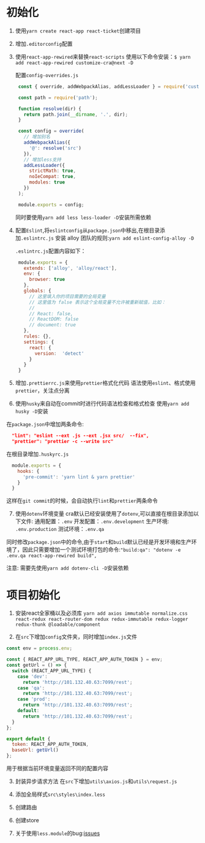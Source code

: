 # 初始化

1. 使用`yarn create react-app react-ticket`创建项目

2. 增加`.editorconfig`配置

3. 使用`react-app-rewired`来替换`react-scripts`
   使用以下命令安装：`$ yarn add react-app-rewired customize-cra@next -D`

   配置`config-overrides.js`

   ```  javascript
    const { override, addWebpackAlias, addLessLoader } = require('customize-cra');

    const path = require('path');

    function resolve(dir) {
      return path.join(__dirname, '.', dir);
    }

    const config = override(
      // 增加别名
      addWebpackAlias({
        '@': resolve('src')
      }),
      // 增加less支持
      addLessLoader({
        strictMath: true,
        noIeCompat: true,
        modules: true
      })
    );

    module.exports = config;
   ```
   同时要使用`yarn add less less-loader -D`安装所需依赖

4. 配置`Eslint`,将`eslintconfig`从`package.json`中移出,在根目录添加`.eslintrc.js`
   安装 alloy 团队的规则:`yarn add eslint-config-alloy -D`

   `.eslintrc.js`配置内容如下：
   ``` javascript
    module.exports = {
      extends: ['alloy', 'alloy/react'],
      env: {
        browser: true
      },
      globals: {
        // 这里填入你的项目需要的全局变量
        // 这里值为 false 表示这个全局变量不允许被重新赋值，比如：
        //
        // React: false,
        // ReactDOM: false
        // document: true
      },
      rules: {},
      settings: {
        react: {
          version:  'detect'
        }
      }
    }
   ```

5. 增加`.prettierrc.js`来使用`prettier`格式化代码
     语法使用`eslint`、格式使用`prettier`，关注点分离

6. 使用`husky`来自动在commit时进行代码语法检查和格式检查
  使用`yarn add husky -D`安装

  在`package.json`中增加两条命令:
  ``` json
    "lint": "eslint --ext .js --ext .jsx src/  --fix",
    "prettier": "prettier -c --write src"
  ```


  在根目录增加`.huskyrc.js`
  ``` javascript
    module.exports = {
      hooks: {
        'pre-commit': 'yarn lint & yarn prettier'
      }
    }
  ```
  这样在`git commit`的时候，会自动执行`lint`和`prettier`两条命令

7. 使用`dotenv`环境变量
cra默认已经安装使用了`dotenv`,可以直接在根目录添加以下文件:
通用配置：`.env`
开发配置：`.env.development`
生产环境: `.env.production`
测试环境：`.env.qa`

同时修改`package.json`中的命令,由于`start`和`build`默认已经是开发环境和生产环境了，因此只需要增加一个测试环境打包的命令:`"build:qa": "dotenv -e .env.qa react-app-rewired build",`

注意: 需要先使用`yarn add dotenv-cli -D`安装依赖

# 项目初始化

1. 安装react全家桶以及必须库
`yarn add axios immutable normalize.css react-redux react-router-dom redux redux-immutable redux-logger redux-thunk @loadable/component`

2. 在`src`下增加`config`文件夹，同时增加`index.js`文件
``` javascript
const env = process.env;

const { REACT_APP_URL_TYPE, REACT_APP_AUTH_TOKEN } = env;
const getUrl = () => {
  switch (REACT_APP_URL_TYPE) {
    case 'dev':
      return 'http://101.132.40.63:7099/rest';
    case 'qa':
      return 'http://101.132.40.63:7099/rest';
    case 'prod':
      return 'http://101.132.40.63:7099/rest';
    default:
      return 'http://101.132.40.63:7099/rest';
  }
};

export default {
  token: REACT_APP_AUTH_TOKEN,
  baseUrl: getUrl()
};
```
用于根据当前环境变量返回不同的配置内容

3. 封装异步请求方法
在`src`下增加`utils\axios.js`和`utils\request.js`

4. 添加全局样式`src\styles\index.less`

5. 创建路由

6. 创建store

7. 关于使用`less.module`的bug:[issues](https://github.com/arackaf/customize-cra/issues/242)